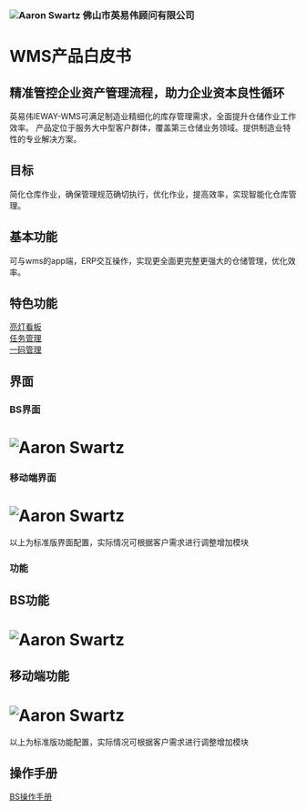 ### ![Aaron Swartz](https://github.com/kukukuma/IEWAY/raw/master/%E7%99%BD%E7%9A%AE%E4%B9%A6%E5%9B%BE%E7%89%87/logel.jpg)  佛山市英易伟顾问有限公司 

# WMS产品白皮书    


## 精准管控企业资产管理流程，助力企业资本良性循环
英易伟IEWAY-WMS可满足制造业精细化的库存管理需求，全面提升仓储作业工作效率。
产品定位于服务大中型客户群体，覆盖第三仓储业务领域。提供制造业特性的专业解决方案。  

## 目标 
简化仓库作业，确保管理规范确切执行，优化作业，提高效率，实现智能化仓库管理。

## 基本功能
可与wms的app端，ERP交互操作，实现更全面更完整更强大的仓储管理，优化效率。

## 特色功能

[亮灯看板](http://write.blog.csdn.net/postlist?_blank)  
[任务管理](http://write.blog.csdn.net/postlist?_blank)  
[一码管理](http://write.blog.csdn.net/postlist?_blank)  
## 界面 

### BS界面
# ![Aaron Swartz]( https://github.com/kukukuma/IEWAY/blob/master/%E7%99%BD%E7%9A%AE%E4%B9%A6%E5%9B%BE%E7%89%87/BS%20WINDOWS.jpg)  
### 移动端界面
# ![Aaron Swartz](https://github.com/kukukuma/IEWAY/blob/master/%E7%99%BD%E7%9A%AE%E4%B9%A6%E5%9B%BE%E7%89%87/APP%20WINDOWS.jpg)  

以上为标准版界面配置，实际情况可根据客户需求进行调整增加模块  
### 功能
## BS功能
# ![Aaron Swartz]( https://github.com/kukukuma/IEWAY/blob/master/%E7%99%BD%E7%9A%AE%E4%B9%A6%E5%9B%BE%E7%89%87/BS%20insex.jpg)    

## 移动端功能
# ![Aaron Swartz]( https://github.com/kukukuma/IEWAY/blob/master/%E7%99%BD%E7%9A%AE%E4%B9%A6%E5%9B%BE%E7%89%87/APP%20list.jpg)   
以上为标准版功能配置，实际情况可根据客户需求进行调整增加模块  
## 操作手册

[BS操作手册](http://write.blog.csdn.net/postlist?_blank)  
